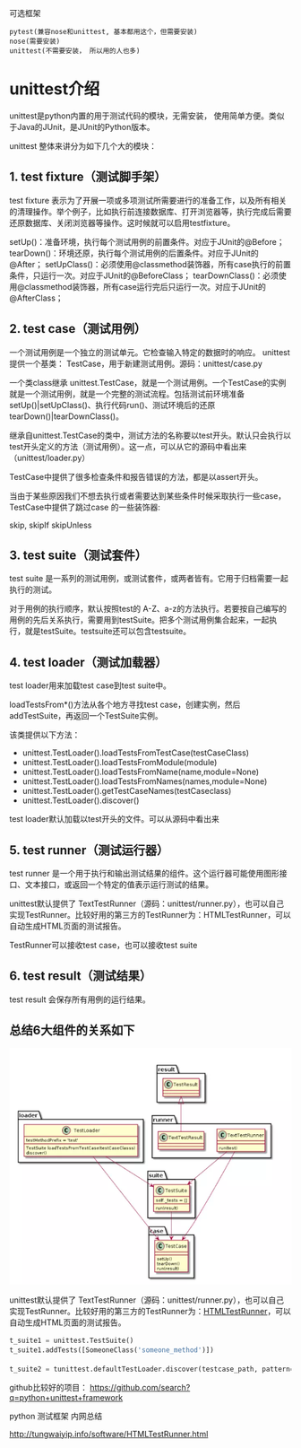 可选框架

```
pytest(兼容nose和unittest, 基本都用这个，但需要安装)
nose(需要安装)
unittest(不需要安装， 所以用的人也多)
```



# unittest介绍
unittest是python内置的用于测试代码的模块，无需安装， 使用简单方便。类似于Java的JUnit，是JUnit的Python版本。

unittest 整体来讲分为如下几个大的模块：

## 1. test fixture（测试脚手架）
test fixture 表示为了开展一项或多项测试所需要进行的准备工作，以及所有相关的清理操作。举个例子，比如执行前连接数据库、打开浏览器等，执行完成后需要还原数据库、关闭浏览器等操作。这时候就可以启用testfixture。

setUp()：准备环境，执行每个测试用例的前置条件。对应于JUnit的@Before；
tearDown()：环境还原，执行每个测试用例的后置条件。对应于JUnit的@After；
setUpClass()：必须使用@classmethod装饰器，所有case执行的前置条件，只运行一次。对应于JUnit的@BeforeClass；
tearDownClass()：必须使用@classmethod装饰器，所有case运行完后只运行一次。对应于JUnit的@AfterClass；

## 2. test case（测试用例）

一个测试用例是一个独立的测试单元。它检查输入特定的数据时的响应。 unittest 提供一个基类： TestCase，用于新建测试用例。源码：unittest/case.py

一个类class继承 unittest.TestCase，就是一个测试用例。一个TestCase的实例就是一个测试用例，就是一个完整的测试流程。包括测试前环境准备setUp()|setUpClass()、执行代码run()、测试环境后的还原tearDown()|tearDownClass()。

继承自unittest.TestCase的类中，测试方法的名称要以test开头。默认只会执行以test开头定义的方法（测试用例）。这一点，可以从它的源码中看出来（unittest/loader.py）

TestCase中提供了很多检查条件和报告错误的方法，都是以assert开头。

当由于某些原因我们不想去执行或者需要达到某些条件时候采取执行一些case，TestCase中提供了跳过case 的一些装饰器:

skip, skipIf  skipUnless



## 3. test suite（测试套件）

test suite 是一系列的测试用例，或测试套件，或两者皆有。它用于归档需要一起执行的测试。

对于用例的执行顺序，默认按照test的 A-Z、a-z的方法执行。若要按自己编写的用例的先后关系执行，需要用到testSuite。把多个测试用例集合起来，一起执行，就是testSuite。testsuite还可以包含testsuite。




## 4. test loader（测试加载器）

test loader用来加载test case到test suite中。

loadTestsFrom*()方法从各个地方寻找test case，创建实例，然后addTestSuite，再返回一个TestSuite实例。

该类提供以下方法：

- unittest.TestLoader().loadTestsFromTestCase(testCaseClass)
- unittest.TestLoader().loadTestsFromModule(module)
- unittest.TestLoader().loadTestsFromName(name,module=None)
- unittest.TestLoader().loadTestsFromNames(names,module=None)
- unittest.TestLoader().getTestCaseNames(testCaseclass)
- unittest.TestLoader().discover()

test loader默认加载以test开头的文件。可以从源码中看出来



## 5. test runner（测试运行器）

test runner 是一个用于执行和输出测试结果的组件。这个运行器可能使用图形接口、文本接口，或返回一个特定的值表示运行测试的结果。

unittest默认提供了 TextTestRunner（源码：unittest/runner.py），也可以自己实现TestRunner。比较好用的第三方的TestRunner为：HTMLTestRunner，可以自动生成HTML页面的测试报告。

TestRunner可以接收test case，也可以接收test suite



## 6. test result（测试结果）

test result 会保存所有用例的运行结果。



## 总结6大组件的关系如下

![img](Python单元测试.assets/0f14395232babcebbf10fd9c40fff6fe.png)





unittest默认提供了 TextTestRunner（源码：unittest/runner.py），也可以自己实现TestRunner。比较好用的第三方的TestRunner为：[HTMLTestRunner](http://tungwaiyip.info/software/HTMLTestRunner.html)，可以自动生成HTML页面的测试报告。

```python
t_suite1 = unittest.TestSuite()
t_suite1.addTests([SomeoneClass('someone_method')])

t_suite2 = tunittest.defaultTestLoader.discover(testcase_path, pattern=model_pattern)
```



github比较好的项目： https://github.com/search?q=python+unittest+framework





python 测试框架 内网总结

http://tungwaiyip.info/software/HTMLTestRunner.html







